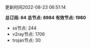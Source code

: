 更新时间2022-08-23 06:51:14

**总订阅: 64**
**总节点: 8984**
**有效节点: 1980**
- ss节点: 244
- v2ray节点: 1706
- trojan节点: 30
